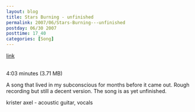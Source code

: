 ```yaml
---
layout: blog
title: Stars Burning - unfinished
permalink: 2007/06/Stars-Burning---unfinished
postday: 06/30 2007
posttime: 17_40
categories: [Song]
---
```


<a href="http://kristeraxel.com/media/vault/stars_burning.mp3">link</a>

<br />4:03 minutes (3.71 MB)<p>A song that lived in my subconscious for months before it came out. Rough recording but still a decent version. The song is as yet unfinished.</p>
<p>krister axel - acoustic guitar, vocals</p>
